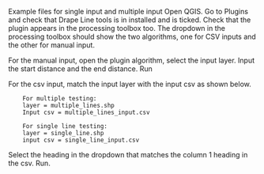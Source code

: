 Example files for single input and multiple input
Open QGIS. Go to Plugins and check that Drape Line tools is in installed and is ticked. Check that the plugin appears in the processing toolbox too. The dropdown in the processing toolbox should show the two algorithms, one for CSV inputs and the other for manual input.

For the manual input, open the plugin algorithm, select the input layer. Input the start distance and the end distance. Run

For the csv input, match the input layer with the input csv as shown below.

		For multiple testing:
		layer = multiple_lines.shp
		Input csv = multiple_lines_input.csv

		For single line testing:
		layer = single_line.shp
		input csv = single_line_input.csv

Select the heading in the dropdown that matches the column 1 heading in the csv. Run.
